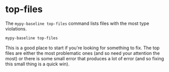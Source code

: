 # top-files

The `mypy-baseline top-files` command lists files with the most type violations.

```bash
mypy-baseline top-files
```

This is a good place to start if you're looking for something to fix. The top files are either the most problematic ones (and so need your attention the most) or there is some small error that produces a lot of error (and so fixing this small thing is a quick win).
